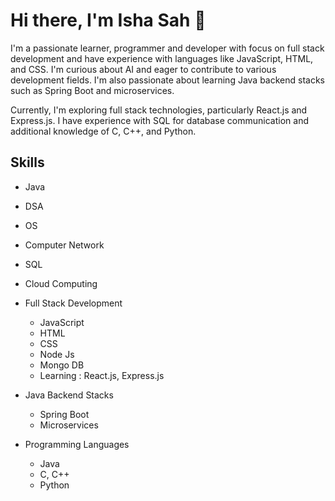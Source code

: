 # Hi there, I'm Isha Sah 👋 

I'm a passionate learner, programmer and developer with focus on full stack development and have experience with languages like JavaScript, HTML, and CSS. I'm curious about AI and eager to contribute to various development fields. I'm also passionate about learning Java backend stacks such as Spring Boot and microservices.

Currently, I'm exploring full stack technologies, particularly React.js and Express.js. I have experience with SQL for database communication and additional knowledge of C, C++, and Python.

## Skills
- Java
- DSA
- OS
- Computer Network
- SQL
- Cloud Computing

- Full Stack Development
  - JavaScript
  - HTML
  - CSS
  - Node Js
  - Mongo DB
  - Learning : React.js, Express.js
   
- Java Backend Stacks
  - Spring Boot
  - Microservices
 
- Programming Languages
  - Java
  - C, C++
  - Python
